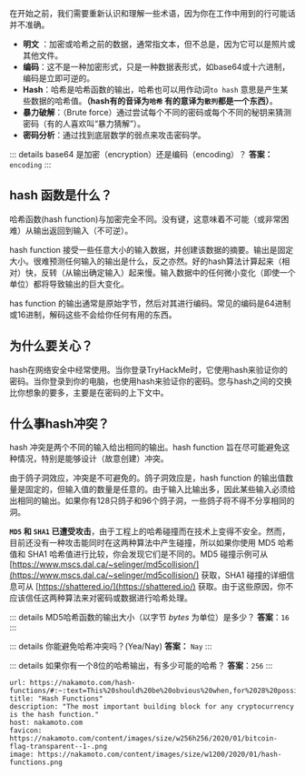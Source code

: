 在开始之前，我们需要重新认识和理解一些术语，因为你在工作中用到的行可能话并不准确。

- **明文** ：加密或哈希之前的数据，通常指文本，但不总是，因为它可以是照片或其他文件。
- **编码**：这不是一种加密形式，只是一种数据表形式，如base64或十六进制，编码是立即可逆的。
- **Hash**：哈希是哈希函数的输出，哈希也可以用作动词`to hash` 意思是产生某些数据的哈希值。**（hash有的音译为`哈希` 有的意译为`散列`都是一个东西）**。
- **暴力破解**：（Brute force）通过尝试每个不同的密码或每个不同的秘钥来猜测密码（有的人喜欢叫“暴力猜解”）。
- **密码分析**：通过找到底层数学的弱点来攻击密码学。

::: details  base64 是加密（encryption）还是编码（encoding）？
**答案：** `encoding`
:::

## hash 函数是什么？

哈希函数(hash function)与加密完全不同。没有键，这意味着不可能（或非常困难）从输出返回到输入（不可逆）。

hash function 接受一些任意大小的输入数据，并创建该数据的摘要。输出是固定大小。很难预测任何输入的输出是什么，反之亦然。好的hash算法计算起来（相对）快，反转（从输出确定输入）起来慢。输入数据中的任何微小变化（即使一个单位）都将导致输出的巨大变化。

has function 的输出通常是原始字节，然后对其进行编码。常见的编码是64进制或16进制，解码这些不会给你任何有用的东西。

## 为什么要关心？

hash在网络安全中经常使用。当你登录TryHackMe时，它使用hash来验证你的密码。当你登录到你的电脑，也使用hash来验证你的密码。您与hash之间的交换比你想象的要多，主要是在密码的上下文中。

## 什么事hash冲突？

hash 冲突是两个不同的输入给出相同的输出。hash function 旨在尽可能避免这种情况，特别是能够设计（故意创建）冲突。

由于鸽子洞效应，冲突是不可避免的。鸽子洞效应是，hash function 的输出值数量是固定的，但输入值的数量是任意的。由于输入比输出多，因此某些输入必须给出相同的输出。如果你有128只鸽子和96个鸽子洞，一些鸽子将不得不分享相同的洞。

**`MD5` 和 `SHA1` 已遭受攻击**，由于工程上的哈希碰撞而在技术上变得不安全。然而，目前还没有一种攻击能同时在这两种算法中产生碰撞，所以如果你使用 MD5 哈希值和 SHA1 哈希值进行比较，你会发现它们是不同的。MD5 碰撞示例可从 [https://www.mscs.dal.ca/~selinger/md5collision/](https://www.mscs.dal.ca/~selinger/md5collision/) 获取，SHA1 碰撞的详细信息可从 [https://shattered.io/](https://shattered.io/) 获取。由于这些原因，你不应该信任这两种算法来对密码或数据进行哈希处理。

::: details MD5哈希函数的输出大小（以字节 *bytes* 为单位）是多少？
**答案**：`16` 
:::

::: details 你能避免哈希冲突吗？(Yea/Nay)
**答案：** `Nay`
:::


::: details 如果你有一个8位的哈希输出，有多少可能的哈希？
**答案**：`256`
:::

```cardlink
url: https://nakamoto.com/hash-functions/#:~:text=This%20should%20be%20obvious%20when,for%2028%20possible%20values.
title: "Hash Functions"
description: "The most important building block for any cryptocurrency is the hash function."
host: nakamoto.com
favicon: https://nakamoto.com/content/images/size/w256h256/2020/01/bitcoin-flag-transparent--1-.png
image: https://nakamoto.com/content/images/size/w1200/2020/01/hash-functions.png
```

